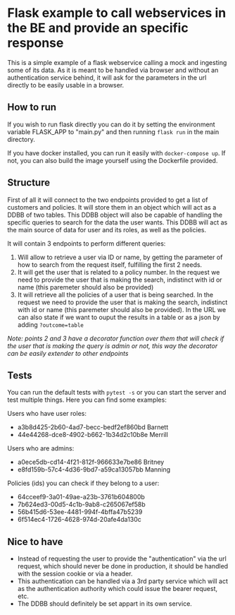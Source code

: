 # Flask example to call webservices in the BE and provide an specific response

This is a simple example of a flask webservice calling a mock and ingesting some of its data. As it is meant to be handled via browser and without an authentication service behind, it will ask for the parameters in the url directly to be easily usable in a browser.

## How to run

If you wish to run flask directly you can do it by setting the environment variable FLASK_APP to "main.py" and then running ```flask run``` in the main directory.

If you have docker installed, you can run it easily with ```docker-compose up```. If not, you can also build the image yourself using the Dockerfile provided.

## Structure

First of all it will connect to the two endpoints provided to get a list of customers and policies. It will store them in an object which will act as a DDBB of two tables. This DDBB object will also be capable of handling the specific queries to search for the data the user wants.
This DDBB will act as the main source of data for user and its roles, as well as the policies.

It will contain 3 endpoints to perform different queries:
1. Will allow to retrieve a user via ID or name, by getting the parameter of how to search from the request itself, fulfilling the first 2 needs.
2. It will get the user that is related to a policy number. In the request we need to provide the user that is making the search, indistinct with id or name (this paremeter should also be provided)
3. It will retrieve all the policies of a user that is being searched. In the request we need to provide the user that is making the search, indistinct with id or name (this paremeter should also be provided). In the URL we can also state if we want to ouput the results in a table or as a json by adding ```?outcome=table```

*Note: points 2 and 3 have a decorator function over them that will check if the user that is making the query is admin or not, this way the decorator can be easily extender to other endpoints*

## Tests

You can run the default tests with ```pytest -s``` or you can start the server and test multiple things. Here you can find some examples:

Users who have user roles:  
- a3b8d425-2b60-4ad7-becc-bedf2ef860bd  Barnett  
- 44e44268-dce8-4902-b662-1b34d2c10b8e  Merrill  

Users who are admins:  
- a0ece5db-cd14-4f21-812f-966633e7be86  Britney  
- e8fd159b-57c4-4d36-9bd7-a59ca13057bb  Manning  

Policies (ids) you can check if they belong to a user:  
- 64cceef9-3a01-49ae-a23b-3761b604800b  
- 7b624ed3-00d5-4c1b-9ab8-c265067ef58b  
- 56b415d6-53ee-4481-994f-4bffa47b5239  
- 6f514ec4-1726-4628-974d-20afe4da130c  

## Nice to have

- Instead of requesting the user to provide the "authentication" via the url request, which should never be done in production, it should be handled with the session cookie or via a header.
- This authentication can be handled via a 3rd party service which will act as the authentication authority which could issue the bearer request, etc.
- The DDBB should definitely be set appart in its own service.
